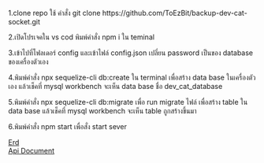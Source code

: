 <p>1.clone repo ใช้ คำสั่ง git clone https://github.com/ToEzBit/backup-dev-cat-socket.git</p>
<p>2.เปิดโปรเจคใน vs cod พิมพ์คำสั่ง npm i ใน teminal</p>
<p>3.เข้าไปที่โฟลเดอร์ config และเข้าไฟล์ config.json เปลี่ยน password เป็นของ database ของเครื่องตัวเอง</p>
<p>4.พิมพ์คำสั่ง npx sequelize-cli db:create ใน terminal เพื่อสร้าง data base ในเครื่องตัวเอง แล้วเช็คที่ mysql workbench จะเห็น data base ชื่อ dev_cat_database</p>
<p>5.พิมพ์คำสั่ง npx sequelize-cli db:migrate เพื่อ run migrate ไฟล์ เพื่อสร้าง table ใน data base แล้วเช็คที่ mysql workbench จะเห็น table ถูกสร้างขึ้นมา</p>
<p>6.พิมพ์คำสั่ง npm start เพื่อสั่ง start sever </p>

[Erd](https://www.figma.com/file/5vxVwW4yoEk8BpZkXmJDsL/Untitled?node-id=0%3A1)\
[Api Document](https://documenter.getpostman.com/view/21098507/UzBqo5GL)
